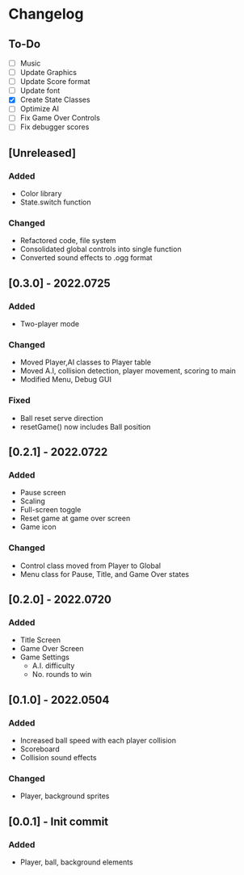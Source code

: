 # Changelog

## To-Do

- [ ] Music
- [ ] Update Graphics
- [ ] Update Score format
- [ ] Update font
- [x] Create State Classes
- [ ] Optimize AI
- [ ] Fix Game Over Controls
- [ ] Fix debugger scores

## [Unreleased]

### Added

- Color library
- State.switch function

### Changed

- Refactored code, file system
- Consolidated global controls into single function
- Converted sound effects to .ogg format

## [0.3.0] - 2022.0725

### Added

- Two-player mode

### Changed

- Moved Player,AI classes to Player table
- Moved A.I, collision detection, player movement, scoring to main
- Modified Menu, Debug GUI

### Fixed

- Ball reset serve direction
- resetGame() now includes Ball position


## [0.2.1] - 2022.0722

### Added

- Pause screen
- Scaling
- Full-screen toggle
- Reset game at game over screen
- Game icon

### Changed

- Control class moved from Player to Global
- Menu class for Pause, Title, and Game Over states


## [0.2.0] - 2022.0720

### Added

- Title Screen
- Game Over Screen
- Game Settings
	+ A.I. difficulty
	+ No. rounds to win

## [0.1.0] - 2022.0504

### Added

- Increased ball speed with each player collision
- Scoreboard
- Collision sound effects

### Changed

- Player, background sprites

## [0.0.1] - Init commit

### Added

- Player, ball, background elements


